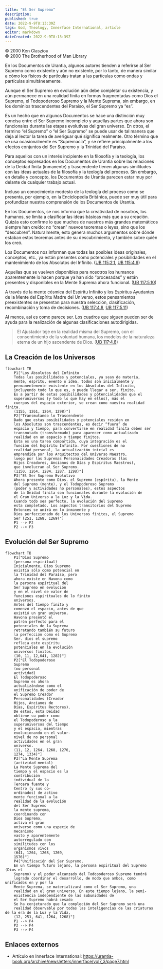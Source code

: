 ```yaml
---
title: "El Ser Supremo"
description: 
published: true
date: 2022-9-9T8:13:39Z
tags: God, Theology, Innerface International, article
editor: markdown
dateCreated: 2022-9-9T8:13:39Z
---
```


<p class="v-card v-sheet theme--light grey lighten-3 px-2">© 2000 Ken Glasziou<br>© 2000 The Brotherhood of Man Library</p>

En los Documentos de Urantia, algunos autores tienden a referirse al Ser Supremo como existente y aún no existente, por lo tanto, de manera similar a cómo los físicos de partículas tratan a las partículas como ondas y partículas simultáneamente.

Aunque el Ser Supremo en evolución aún debe completar su existencia, y aún permanece en una realidad finita en formas fragmentadas como Dios el Supremo, el Todopoderoso Supremo y la Mente Suprema, sin embargo, en los dominios trascendentes del Paraíso, el Ser Supremo ya “es”.

Es un hecho que en algunos Documentos se hace una distinción muy concisa entre el Ser Supremo incompleto y aquellas partes que ahora son funcionales durante las etapas evolutivas del gran universo. En otros, el término “el Supremo” o “el Ser Supremo” se puede usar de tal manera que deja al lector la tarea de averiguar qué significa realmente. Otro término que se usa ocasionalmente es “Supremacía”, y se refiere principalmente a los efectos conjuntos del Ser Supremo y la Trinidad del Paraíso.

Para aquellos con un interés incipiente en la filosofía y la teología, los conceptos expresados ​​en los Documentos de Urantia sobre las relaciones de la Deidad finita (inmanente) y trascendente tienen algunas similitudes con las ideas actuales de la filosofía y la teología del proceso. Sin embargo, en detalle y concepto, los Documentos de Urantia parecen estar muy por delante de cualquier trabajo actual.

Incluso un conocimiento modesto de la teología del proceso como se presenta, por ejemplo, en la Enciclopedia Británica, puede ser muy útil para profundizar nuestra comprensión de los Documentos de Urantia.

En los Documentos, se nos informa que la creatividad de nosotros, los humanos, se limita a clasificar las ideas básicas más que a su creación. Quizás esto confirme lo que muchos de nuestros más grandes matemáticos siempre han creído: no “crean” nuevos teoremas o leyes, sino que los “descubren”. Naturalmente, esto genera muchos argumentos sobre dónde estaban estos teoremas antes de su descubrimiento, y también sobre quién los creó.

Los Documentos nos informan que todas las posibles ideas originales, conceptos, etc., ya están presentes como potenciales y posibilidades en el mantenimiento de los Absolutos del Infinito. ([UB 115:2.1](/en/El_Libro_de_Urantia/115#p2_1), [UB 115:4.6](/en/El_Libro_de_Urantia/115#p4_6))

Aquellas que se vuelven disponibles para nosotros los humanos aparentemente lo hacen porque ya han sido “procesadas” y están presentes y disponibles en la Mente Suprema ahora funcional. ([UB 117:5.10](/es/El_Libro_de_Urantia/117#p5_10))

A través de la mente cósmica del Espíritu Infinito y los Espíritus Ayudantes de la Mente del Espíritu Madre del Universo, estos pensamientos preexistentes se presentan para nuestra selección, clasificación, recombinación y toma de decisiones. ([UB 117:4.8](/en/El_Libro_de_Urantia/117#p4_8), [UB 117:5.11](/en/El_Libro_de_Urantia/117#p5_11))

Al menos, así es como parece ser. Los cuadros que siguen pueden ser de ayuda para la realización de algunas clasificaciones autodirigidas.

> El Ajustador teje en la realidad misma del Supremo, con el consentimiento de la voluntad humana, los modelos de la naturaleza eterna de un hijo ascendente de Dios. ([UB 117:4.8](/es/El_Libro_de_Urantia/117#p4_8))

## La Creación de los Universos

```mermaid
flowchart TB
    P1["Los Absolutos del Infinito
    Todas las posibilidades y potenciales, ya sean de materia,
    mente, espritu, evento o idea, todos son inicialmente y
    permanentemente existente en los Absolutos del Infinito,
    incluyendo todo lo que es, o puede llegar a ser, finito.
    Es a partir de estas posibilidades y potencialidades que el
    superuniversos (y todo lo que hay en ellos), más el
    cuerpos del espacio exterior, se crean como nuestra realidad finita.
    (1155, 1261, 1264, 1298)"]
    P2["Transmutando lo Trascendente
    Dado que estas posibilidades y potenciales residen en
    los Absolutos son trascendentes, es decir “fuera” de
    espacio y tiempo, para convertirse en realidad finita deben ser
    transmutado (transformado) para aparecer como actualizado
    realidad en un espacio y tiempo finitos.
    Esta es una tarea compartida, cuya integración es el
    función del Espíritu Infinito. Por cuestiones de no
    realidad personal, la actualización inicial es
    emprendida por los Arquitectos del Universo Maestro,
    luego por las Supremas Personalidades Creadoras (las
    Hijos Creadores, Ancianos de Días y Espíritus Maestros),
    que involucran al Ser Supremo.
    (1150, 1264, 1284, 1287, 1298)"]
    P3["El Ser Supremo Evolutivo
    Ahora presente como Dios. el Supremo (espíritu), la Mente
    del Supremo (mente), y el Todopoderoso Supremo
    (poder y actividades no personales), estos aspectos
    de la Deidad finita son funcionales durante la evolución de
    el Gran Universo a la Luz y la Vida.
    Cuando todo sea perfecto, la evolución del Supremo
    esta completado. Los aspectos transitorios del Supremo
    Entonces se unirá en lo inmanente y
    Dios perfeccionado de los Universos finitos, el Supremo
    Ser (251, 1268, 1269)"]
    P1 --> P2
    P2 --> P3
```

## Evolución del Ser Supremo

```mermaid
flowchart TB
    P1["Dios Supremo
    (persona espiritual)
    Inicialmente, Dios Supremo
    existía sólo como potencial en
    la Trinidad del Paraíso, pero
    ahora existe en Havona como
    la persona espiritual del
    Ser Supremo en evolución
    y en el nivel de valor de
    funciones espirituales de lo finito
    universos.
    Antes del tiempo finito y
    comenzó el espacio, antes de que
    existió un gran universo.
    Havona presentó el
    patrón perfecto para el
    potenciales de la Suprema
    retratando también su futuro
    la perfección como el Supremo
    Ser. dios el supremo
    refleja este espíritu
    potenciales en la evolución
    universos finitos.
    (10, 11, 12,641, 1282)"]
    P2["El Todopoderoso
    Supremo
    (no personal
    actividad)
    El Todopoderoso
    Supremo es ahora
    actualizándose como el
    unificación de poder de
    el Supremo Creador
    Personalidades (Creador
    Hijos, Ancianos de
    Días, Espíritus Rectores).
    De estos, esta Deidad
    obtiene su poder como
    el Todopoderoso a la
    superuniversos del tiempo
    y el espacio, mientras
    evolucionando en el valor-
    nivel de no personal
    actividades en el gran
    universo.
    (11, 12, 1264, 1268, 1270,
    1274, 1334)"]
    P3["La Mente Suprema
    (actividad mental)
    La Mente Suprema del
    tiempo y el espacio es la
    contribución
    individual de la
    Tercera fuente y
    Centro (y sus co-
    ordinados) de activo
    mente funcional a la
    realidad de la evolución
    del Ser Supremo
    la mente suprema,
    coordinando con
    Dios Supremo,
    activa el gran
    universo como una especie de
    mecanismo
    vasto y aparentemente
    autorregulado con
    similitudes con los
    organismos vivos
    (641, 1264, 1268, 1269,
    1576)"]
    P4["Unificación del Ser Supremo.
    En un tiempo futuro lejano, la persona espiritual del Supremo (Dios el
    Supremo) y el poder alcanzado del Todopoderoso Supremo tendrá
    logrado coordinar el desarrollo, de modo que ambos, como unificados en y por la
    Mente Suprema, se materializará como el Ser Supremo, una
    realidad en el gran universo. En este tiempo lejano, la semi-
    existencia independiente de las subunidades de
    el Ser Supremo habrá cesado
    Se ha conjeturado que la compleción del Ser Supremo será una
    realidad observable por todas las inteligencias de las criaturas de la era de la Luz y la Vida,
    (12, 251, 641, 1264, 1268)"]
    P1 --> P4
    P2 --> P4
    P3 --> P4
```

## Enlaces externos

- Artículo en Innerface International: https://urantia-book.org/archive/newsletters/innerface/vol7_3/page7.html



